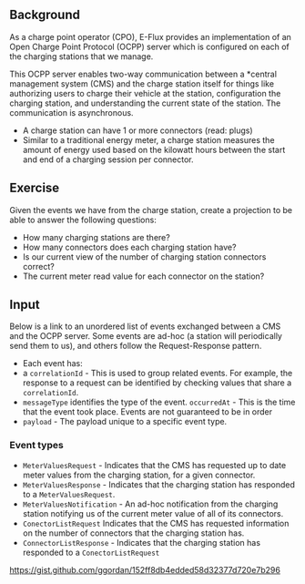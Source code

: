 ## Background

As a charge point operator (CPO), E-Flux provides an implementation of an Open Charge Point Protocol (OCPP) server which is configured on each of the charging stations that we manage.

This OCPP server enables two-way communication between a \*central management system (CMS) and the charge station itself for things like authorizing users to charge their vehicle at the station, configuration the charging station, and understanding the current state of the station. The communication is asynchronous.

- A charge station can have 1 or more connectors (read: plugs)
- Similar to a traditional energy meter, a charge station measures the amount of energy used based on the kilowatt hours between the start and end of a charging session per connector.

## Exercise

Given the events we have from the charge station, create a projection to be able to answer the following questions:

- How many charging stations are there?
- How many connectors does each charging station have?
- Is our current view of the number of charging station connectors correct?
- The current meter read value for each connector on the station?

## Input

Below is a link to an unordered list of events exchanged between a CMS and the OCPP server. Some events are ad-hoc (a station will periodically send them to us), and others follow the Request-Response pattern.

- Each event has:
- a `correlationId` - This is used to group related events. For example, the response to a request can be identified by checking values that share a `correlationId`.
- `messageType` identifies the type of the event.
  `occurredAt` - This is the time that the event took place. Events are not guaranteed to be in order
- `payload` - The payload unique to a specific event type.

### Event types

- `MeterValuesRequest` - Indicates that the CMS has requested up to date meter values from the charging station, for a given connector.
- `MeterValuesResponse` - Indicates that the charging station has responded to a `MeterValuesRequest`.
- `MeterValuesNotification` - An ad-hoc notification from the charging station notifying us of the current meter value of all of its connectors.
- `ConectorListRequest` Indicates that the CMS has requested information on the number of connectors that the charging station has.
- `ConnectorListResponse` - Indicates that the charging station has responded to a `ConectorListRequest`

https://gist.github.com/ggordan/152ff8db4edded58d32377d720e7b296
